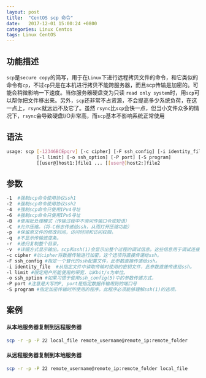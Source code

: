 ```yaml
---
layout: post
title:  "CentOS scp 命令"
date:   2017-12-01 15:00:24 +0800
categories: Linux Centos
tags: Linux CentOS
---
```


## 功能描述

`scp`是`secure copy`的简写，用于在`Linux`下进行远程拷贝文件的命令，和它类似的命令有`cp`，不过`cp`只是在本机进行拷贝不能跨服务器，而且scp传输是加密的。可能会稍微影响一下速度。当你服务器硬盘变为只读 `read only system`时，用`scp`可以帮你把文件移出来。另外，`scp`还非常不占资源，不会提高多少系统负荷，在这一点上，`rsync`就远远不及它了。虽然 `rsync`比`scp`会快一点，但当小文件众多的情况下，`rsync`会导致硬盘I/O非常高，而`scp`基本不影响系统正常使用

## 语法

```bash
usage: scp [-12346BCEpqrv] [-c cipher] [-F ssh_config] [-i identity_file]
           [-l limit] [-o ssh_option] [-P port] [-S program]
           [[user@]host1:]file1 ... [[user@]host2:]file2
```

## 参数

```bash
-1  #强制scp命令使用协议ssh1
-2  #强制scp命令使用协议ssh2
-4  #强制scp命令只使用IPv4寻址
-6  #强制scp命令只使用IPv6寻址
-B  #使用批处理模式（传输过程中不询问传输口令或短语）
-C  #允许压缩。（将-C标志传递给ssh，从而打开压缩功能）
-p  #保留原文件的修改时间，访问时间和访问权限。
-q  #不显示传输进度条。
-r  #递归复制整个目录。
-v  #详细方式显示输出。scp和ssh(1)会显示出整个过程的调试信息。这些信息用于调试连接，验证和配置问题。
-c cipher #以cipher将数据传输进行加密，这个选项将直接传递给ssh。
-F ssh_config #指定一个替代的ssh配置文件，此参数直接传递给ssh。
-i identity_file  #从指定文件中读取传输时使用的密钥文件，此参数直接传递给ssh。
-l limit #限定用户所能使用的带宽，以Kbit/s为单位。
-o ssh_option #如果习惯于使用ssh_config(5)中的参数传递方式，
-P port #注意是大写的P, port是指定数据传输用到的端口号
-S program #指定加密传输时所使用的程序。此程序必须能够理解ssh(1)的选项。
```

## 案例

#### 从本地服务器复制到远程服务器
```bash
scp -r -p -P 22 local_file remote_username@remote_ip:remote_folder
```

#### 从远程服务器复制到本地服务器
```bash
scp -r -p -P 22 remote_username@remote_ip:remote_folder local_file
```